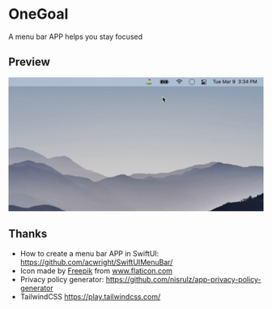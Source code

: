 # OneGoal

A menu bar APP helps you stay focused

## Preview

![](./assets/preview.gif)

## Thanks

- How to create a menu bar APP in SwiftUI: https://github.com/acwright/SwiftUIMenuBar/
- Icon made by <a href="https://www.freepik.com" title="Freepik">Freepik</a> from <a href="https://www.flaticon.com/" title="Flaticon">www.flaticon.com</a>
- Privacy policy generator: https://github.com/nisrulz/app-privacy-policy-generator
- TailwindCSS https://play.tailwindcss.com/